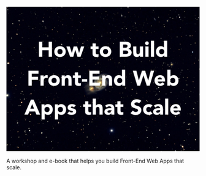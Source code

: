 ![How to Build Front-End Web Apps that Scale](/img/apps-that-scale.jpg)

A workshop and e-book that helps you build Front-End Web Apps that scale.
